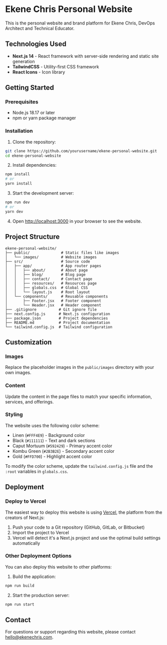 # Ekene Chris Personal Website

This is the personal website and brand platform for Ekene Chris, DevOps Architect and Technical Educator.

## Technologies Used

- **Next.js 14** - React framework with server-side rendering and static site generation
- **TailwindCSS** - Utility-first CSS framework
- **React Icons** - Icon library

## Getting Started

### Prerequisites

- Node.js 18.17 or later
- npm or yarn package manager

### Installation

1. Clone the repository:

```bash
git clone https://github.com/yourusername/ekene-personal-website.git
cd ekene-personal-website
```

2. Install dependencies:

```bash
npm install
# or
yarn install
```

3. Start the development server:

```bash
npm run dev
# or
yarn dev
```

4. Open [http://localhost:3000](http://localhost:3000) in your browser to see the website.

## Project Structure

```
ekene-personal-website/
├── public/              # Static files like images
│   └── images/          # Website images
├── src/                 # Source code
│   ├── app/             # App router pages
│   │   ├── about/       # About page
│   │   ├── blog/        # Blog page
│   │   ├── contact/     # Contact page
│   │   ├── resources/   # Resources page
│   │   ├── globals.css  # Global CSS
│   │   └── layout.js    # Root layout
│   └── components/      # Reusable components
│       ├── Footer.jsx   # Footer component
│       └── Header.jsx   # Header component
├── .gitignore          # Git ignore file
├── next.config.js      # Next.js configuration
├── package.json        # Project dependencies
├── README.md           # Project documentation
└── tailwind.config.js  # Tailwind configuration
```

## Customization

### Images

Replace the placeholder images in the `public/images` directory with your own images.

### Content

Update the content in the page files to match your specific information, services, and offerings.

### Styling

The website uses the following color scheme:

- Linen (`#FFF4E9`) - Background color
- Black (`#111111`) - Text and dark sections
- Caput Mortuum (`#592429`) - Primary accent color
- Kombu Green (`#2B3B2E`) - Secondary accent color
- Gold (`#FFD700`) - Highlight accent color

To modify the color scheme, update the `tailwind.config.js` file and the `:root` variables in `globals.css`.

## Deployment

### Deploy to Vercel

The easiest way to deploy this website is using [Vercel](https://vercel.com), the platform from the creators of Next.js:

1. Push your code to a Git repository (GitHub, GitLab, or Bitbucket)
2. Import the project to Vercel
3. Vercel will detect it's a Next.js project and use the optimal build settings automatically

### Other Deployment Options

You can also deploy this website to other platforms:

1. Build the application:

```bash
npm run build
```

2. Start the production server:

```bash
npm run start
```

## Contact

For questions or support regarding this website, please contact [hello@ekenechris.com](mailto:hello@ekenechris.com).
